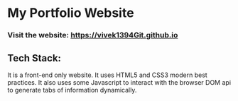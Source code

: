 # My Portfolio Website
### Visit the website: https://vivek1394Git.github.io

## Tech Stack:

It is a front-end only website. It uses HTML5 and CSS3 modern best practices. It also uses some Javascript to interact with the browser DOM api to generate tabs of information dynamically.


